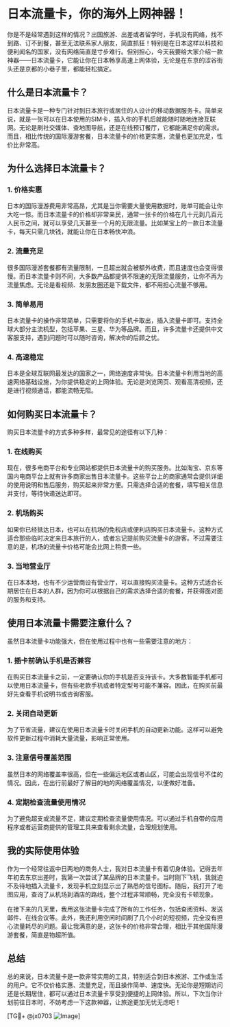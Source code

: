 # 日本流量卡，你的海外上网神器！

你是不是经常遇到这样的情况？出国旅游、出差或者留学时，手机没有网络，找不到路、订不到餐，甚至无法联系家人朋友，简直抓狂！特别是在日本这样以科技和便利闻名的国家，没有网络简直是寸步难行。但别担心，今天我要给大家介绍一款神器——日本流量卡，它能让你在日本畅享高速上网体验，无论是在东京的涩谷街头还是京都的小巷子里，都能轻松搞定。

## 什么是日本流量卡？

日本流量卡是一种专门针对到日本旅行或居住的人设计的移动数据服务卡。简单来说，就是一张可以在日本使用的SIM卡，插入你的手机后就能随时随地连接互联网。无论是刷社交媒体、查地图导航，还是在线预订餐厅，它都能满足你的需求。而且，相比传统的国际漫游套餐，日本流量卡的价格更实惠，流量也更加充足，性价比非常高。

## 为什么选择日本流量卡？

### 1. 价格实惠

日本的国际漫游费用非常高昂，尤其是当你需要大量使用数据时，账单可能会让你大吃一惊。而日本流量卡的价格却非常亲民，通常一张卡的价格在几十元到几百元人民币之间，就可以享受几天甚至一个月的无限流量。比如某宝上的一款日本流量卡，每天只需几块钱，就能让你在日本畅快冲浪。

### 2. 流量充足

很多国际漫游套餐都有流量限制，一旦超出就会被额外收费，而且速度也会变得很慢。而日本流量卡则不同，大多数产品都提供不限速的无限流量服务，让你不再为流量焦虑。无论是看视频、发朋友圈还是下载文件，都不用担心流量不够用。

### 3. 简单易用

日本流量卡的操作非常简单，只需要将你的手机卡取出，插入流量卡即可。支持全球大部分主流机型，包括苹果、三星、华为等品牌。而且，许多流量卡还提供中文客服支持，遇到问题时可以随时咨询，解决你的后顾之忧。

### 4. 高速稳定

日本是全球互联网最发达的国家之一，网络速度非常快。日本流量卡利用当地的高速网络基础设施，为你提供稳定的上网体验。无论是浏览网页、观看高清视频，还是进行视频通话，都能流畅无阻。

## 如何购买日本流量卡？

购买日本流量卡的方式多种多样，最常见的途径有以下几种：

### 1. 在线购买

现在，很多电商平台和专业网站都提供日本流量卡的购买服务。比如淘宝、京东等国内电商平台上就有许多商家出售日本流量卡。这些平台上的商家通常会提供详细的使用说明和售后服务，购买起来非常方便。只需选择合适的套餐，填写相关信息并支付，等待快递送达即可。

### 2. 机场购买

如果你已经抵达日本，也可以在机场的免税店或便利店购买日本流量卡。这种方式适合那些临时决定来日本旅行的人，或者忘记提前购买流量卡的游客。不过需要注意的是，机场的流量卡价格可能会比网上稍贵一些。

### 3. 当地营业厅

在日本本地，也有不少运营商设有营业厅，可以直接购买流量卡。这种方式适合长期居住在日本的人群，因为你可以根据自己的需求选择合适的套餐，并获得面对面的服务和支持。

## 使用日本流量卡需要注意什么？

虽然日本流量卡功能强大，但在使用过程中也有一些需要注意的地方：

### 1. 插卡前确认手机是否兼容

在购买日本流量卡之前，一定要确认你的手机是否支持该卡。大多数智能手机都可以使用日本流量卡，但有些老款手机或者特定型号可能不兼容。因此，在购买前最好先查看手机说明书或咨询客服。

### 2. 关闭自动更新

为了节省流量，建议在使用日本流量卡时关闭手机的自动更新功能。这样可以避免软件更新过程中消耗大量流量，影响正常使用。

### 3. 注意信号覆盖范围

虽然日本的网络覆盖率很高，但在一些偏远地区或者山区，可能会出现信号不佳的情况。因此，在出行前最好了解目的地的网络覆盖情况，以便做好准备。

### 4. 定期检查流量使用情况

为了避免超支或流量不足，建议定期检查流量使用情况。可以通过手机自带的应用程序或者运营商提供的管理工具来查看剩余流量，合理规划使用。

## 我的实际使用体验

作为一个经常往返中日两地的商务人士，我对日本流量卡有着切身体验。记得去年年初去东京出差时，我第一次尝试了某品牌的日本流量卡。当时刚下飞机，我就迫不及待地插入流量卡，发现手机立刻显示出了熟悉的信号图标。随后，我打开了地图应用，查询了从机场到酒店的路线，整个过程非常顺畅，完全没有卡顿现象。

在接下来的几天里，我用这张流量卡完成了所有的工作任务，包括查阅资料、发送邮件、在线会议等。此外，我还利用空闲时间刷了几个小时的短视频，完全没有担心流量耗尽的问题。最让我满意的是，这张卡的价格非常合理，相比于其他国际漫游套餐，简直是物超所值。

## 总结

总的来说，日本流量卡是一款非常实用的工具，特别适合到日本旅游、工作或生活的用户。它不仅价格实惠、流量充足，而且操作简单、速度快。无论你是短期访问还是长期居住，都可以通过日本流量卡享受到便捷的上网体验。所以，下次当你计划前往日本时，不妨考虑一下这款神器，让旅途更加无忧无虑吧！

[TG💪+ @jx0703 ![Image](https://github.com/user-attachments/assets/dbca1d08-cadb-493c-b0ec-ad6f7a83f270)]